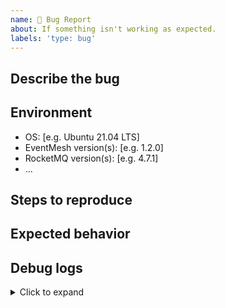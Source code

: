 ```yaml
---
name: 🐛 Bug Report
about: If something isn't working as expected.
labels: 'type: bug'
---
```


## Describe the bug
<!--
A clear and concise description of what the bug is.
-->

## Environment

- OS: [e.g. Ubuntu 21.04 LTS]
- EventMesh version(s): [e.g. 1.2.0]
- RocketMQ version(s): [e.g. 4.7.1]
- ...

## Steps to reproduce
<!--
Describe the steps to reproduce the bug here.
-->

## Expected behavior
<!--
A clear and concise description of what you expected to happen.
-->

## Debug logs
<!--
Add your debug logs here.
-->

<details>
<summary>Click to expand</summary>

```
replace this line with your debug logs
```
</details>
